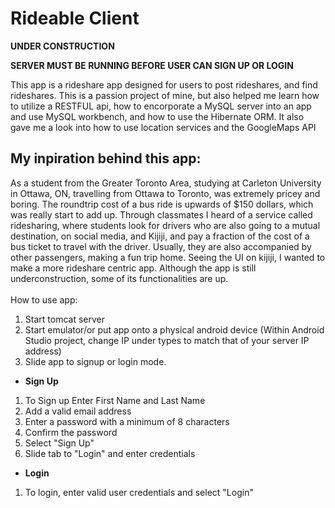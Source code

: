 # Rideable Client

**UNDER CONSTRUCTION** 

**SERVER MUST BE RUNNING BEFORE USER CAN SIGN UP OR LOGIN**

This app is a rideshare app designed for users to post rideshares, and find rideshares. This is a passion project of mine, but also helped me learn how to utilize a RESTFUL api, how to encorporate a MySQL server into an app and use MySQL workbench, and how to use the Hibernate ORM. It also gave me a look into how to use location services and the GoogleMaps API <br />

## My inpiration behind this app:

As a student from the Greater Toronto Area, studying at Carleton University in Ottawa, ON, travelling from Ottawa to Toronto, was extremely pricey and boring. The roundtrip cost of a bus ride is upwards of $150 dollars, which was really start to add up. Through classmates I heard of a service called ridesharing, where students look for drivers who are also going to a mutual destination, on social media, and Kijiji, and pay a fraction of the cost of a bus ticket to travel with the driver. Usually, they are also accompanied by other passengers, making a fun trip home. Seeing the UI on kijiji, I wanted to make a more rideshare centric app. Although the app is still underconstruction, some of its functionalities are up.<br />
<br />
How to use app:<br />
1. Start tomcat server<br />
2. Start emulator/or put app onto a physical android device (Within Android Studio project, change IP under types to match that of your server IP address)<br />
3. Slide app to signup or login mode. <br/>
  * **Sign Up**<br />
  1. To Sign up Enter First Name and Last Name <br />
  2. Add a valid email address <br />
  3. Enter a password with a minimum of 8 characters<br />
  4. Confirm the password<br />
  5. Select "Sign Up"<br />
  6. Slide tab to "Login" and enter credentials<br />

  * **Login**<br />
  1. To login, enter valid user credentials and select "Login"<br />

